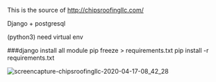 This is the source of http://chipsroofingllc.com/

Django + postgresql

(python3)
need virtual env
  
###django install all module 
pip freeze > requirements.txt
pip install -r requirements.txt

![screencapture-chipsroofingllc-2020-04-17-08_42_28](https://user-images.githubusercontent.com/47001971/79570465-7cbe2d80-8087-11ea-98a9-eb3a2da10532.png)
 
  
 
 
 
